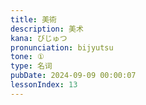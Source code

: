 ```yaml
---
title: 美術
description: 美术
kana: びじゅつ
pronunciation: bijyutsu
tone: ①
type: 名词
pubDate: 2024-09-09 00:00:07
lessonIndex: 13
---
```

